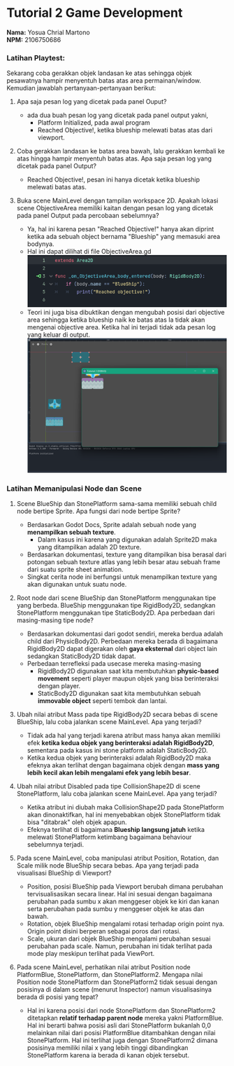 # Tutorial 2 Game Development

**Nama:** Yosua Chrial Martono \
**NPM:** 2106750686

### Latihan Playtest:

Sekarang coba gerakkan objek landasan ke atas sehingga objek pesawatnya hampir menyentuh batas atas area permainan/window. Kemudian jawablah pertanyaan-pertanyaan berikut:

1. Apa saja pesan log yang dicetak pada panel Ouput?

   - ada dua buah pesan log yang dicetak pada panel output yakni,
     - Platform Initialized, pada awal program
     - Reached Objective!, ketika blueship melewati batas atas dari viewport.

2. Coba gerakkan landasan ke batas area bawah, lalu gerakkan kembali ke atas hingga hampir menyentuh batas atas. Apa saja pesan log yang dicetak pada panel Output?

   - Reached Objective!, pesan ini hanya dicetak ketika blueship melewati batas atas.

3. Buka scene MainLevel dengan tampilan workspace 2D. Apakah lokasi scene ObjectiveArea memiliki kaitan dengan pesan log yang dicetak pada panel Output pada percobaan sebelumnya?
   - Ya, hal ini karena pesan "Reached Objective!" hanya akan diprint ketika ada sebuah object bernama "Blueship" yang memasuki area bodynya.
   - Hal ini dapat dilihat di file ObjectiveArea.gd
     ![objectivearea.gd screenshot](image.png)
   - Teori ini juga bisa dibuktikan dengan mengubah posisi dari objective area sehingga ketika blueship naik ke batas atas Ia tidak akan mengenai objective area. Ketika hal ini terjadi tidak ada pesan log yang keluar di output.
     ![objective area position](image-1.png)

### Latihan Memanipulasi Node dan Scene

1. Scene BlueShip dan StonePlatform sama-sama memiliki sebuah child node bertipe Sprite. Apa fungsi dari node bertipe Sprite?

   - Berdasarkan Godot Docs, Sprite adalah sebuah node yang **menampilkan sebuah texture**.
     - Dalam kasus ini karena yang digunakan adalah Sprite2D maka yang ditampilkan adalah 2D texture.
   - Berdasarkan dokumentasi, texture yang ditampilkan bisa berasal dari potongan sebuah texture atlas yang lebih besar atau sebuah frame dari suatu sprite sheet animation.
   - Singkat cerita node ini berfungsi untuk menampilkan texture yang akan digunakan untuk suatu node.

2. Root node dari scene BlueShip dan StonePlatform menggunakan tipe yang berbeda. BlueShip menggunakan tipe RigidBody2D, sedangkan StonePlatform menggunakan tipe StaticBody2D. Apa perbedaan dari masing-masing tipe node?

   - Berdasarkan dokumentasi dari godot sendiri, mereka berdua adalah child dari PhysicBody2D. Perbedaan mereka berada di bagaimana RigidBody2D dapat digerakan oleh **gaya eksternal** dari object lain sedangkan StaticBody2D tidak dapat.
   - Perbedaan terrefleksi pada usecase mereka masing-masing
     - RigidBody2D digunakan saat kita membutuhkan **physic-based movement** seperti player maupun objek yang bisa berinteraksi dengan player.
     - StaticBody2D digunakan saat kita membutuhkan sebuah **immovable object** seperti tembok dan lantai.

3. Ubah nilai atribut Mass pada tipe RigidBody2D secara bebas di scene BlueShip, lalu coba jalankan scene MainLevel. Apa yang terjadi?

   - Tidak ada hal yang terjadi karena atribut mass hanya akan memiliki efek **ketika kedua objek yang berinteraksi adalah RigidBody2D**, sementara pada kasus ini stone platform adalah StaticBody2D.
   - Ketika kedua objek yang berinteraksi adalah RigidBody2D maka efeknya akan terlihat dengan bagaimana objek dengan **mass yang lebih kecil akan lebih mengalami efek yang lebih besar**.

4. Ubah nilai atribut Disabled pada tipe CollisionShape2D di scene StonePlatform, lalu coba jalankan scene MainLevel. Apa yang terjadi?

   - Ketika atribut ini diubah maka CollisionShape2D pada StonePlatform akan dinonaktifkan, hal ini menyebabkan objek StonePlatform tidak bisa "ditabrak" oleh objek apapun.
   - Efeknya terlihat di bagaimana **Blueship langsung jatuh** ketika melewati StonePlatform ketimbang bagaimana behaviour sebelumnya terjadi.

5. Pada scene MainLevel, coba manipulasi atribut Position, Rotation, dan Scale milik node BlueShip secara bebas. Apa yang terjadi pada visualisasi BlueShip di Viewport?

   - Position, posisi BlueShip pada Viewport berubah dimana perubahan tervisualisasikan secara linear. Hal ini sesuai dengan bagaimana perubahan pada sumbu x akan menggeser objek ke kiri dan kanan serta perubahan pada sumbu y menggeser objek ke atas dan bawah.
   - Rotation, objek BlueShip mengalami rotasi terhadap origin point nya. Origin point disini berperan sebagai poros dari rotasi.
   - Scale, ukuran dari objek BlueShip mengalami perubahan sesuai perubahan pada scale. Namun, perubahan ini tidak terlihat pada mode play meskipun terlihat pada ViewPort.

6. Pada scene MainLevel, perhatikan nilai atribut Position node PlatformBlue, StonePlatform, dan StonePlatform2. Mengapa nilai Position node StonePlatform dan StonePlatform2 tidak sesuai dengan posisinya di dalam scene (menurut Inspector) namun visualisasinya berada di posisi yang tepat?
   - Hal ini karena posisi dari node StonePlatform dan StonePlatform2 ditetapkan **relatif terhadap parent node** mereka yakni PlatformBlue. Hal ini berarti bahwa posisi asli dari StonePlatform bukanlah 0,0 melainkan nilai dari posisi PlatformBlue ditambahkan dengan nilai StonePlatform. Hal ini terlihat juga dengan StonePlatform2 dimana posisinya memiliki nilai x yang lebih tinggi dibandingkan StonePlatform karena ia berada di kanan objek tersebut.

